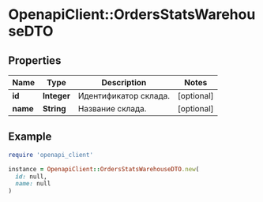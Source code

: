 # OpenapiClient::OrdersStatsWarehouseDTO

## Properties

| Name | Type | Description | Notes |
| ---- | ---- | ----------- | ----- |
| **id** | **Integer** | Идентификатор склада. | [optional] |
| **name** | **String** | Название склада. | [optional] |

## Example

```ruby
require 'openapi_client'

instance = OpenapiClient::OrdersStatsWarehouseDTO.new(
  id: null,
  name: null
)
```

